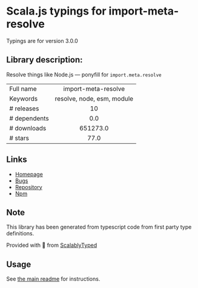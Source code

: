 
# Scala.js typings for import-meta-resolve

Typings are for version 3.0.0

## Library description:
Resolve things like Node.js — ponyfill for `import.meta.resolve`

|                    |                 |
| ------------------ | :-------------: |
| Full name          | import-meta-resolve |
| Keywords           | resolve, node, esm, module |
| # releases         | 10 |
| # dependents       | 0.0 |
| # downloads        | 651273.0 |
| # stars            | 77.0 |

## Links
- [Homepage](https://github.com/wooorm/import-meta-resolve#readme)
- [Bugs](https://github.com/wooorm/import-meta-resolve/issues)
- [Repository](https://github.com/wooorm/import-meta-resolve)
- [Npm](https://www.npmjs.com/package/import-meta-resolve)
    


## Note
This library has been generated from typescript code from first party type definitions.

Provided with :purple_heart: from [ScalablyTyped](https://github.com/oyvindberg/ScalablyTyped)

## Usage
See [the main readme](../../readme.md) for instructions.


